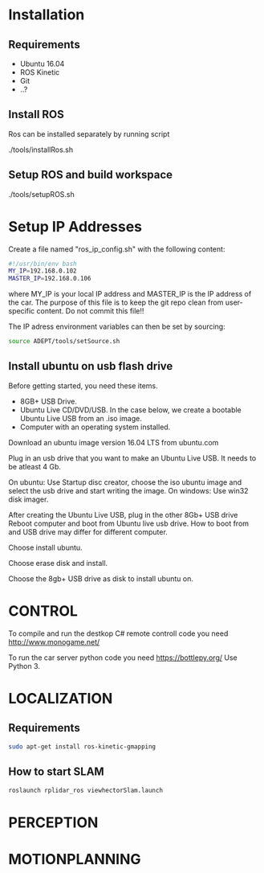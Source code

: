 # Installation

## Requirements
* Ubuntu 16.04
* ROS Kinetic
* Git
* ..?

## Install ROS
Ros can be installed separately by running script

./tools/installRos.sh

## Setup ROS and build workspace

./tools/setupROS.sh

# Setup IP Addresses
Create a file named "ros_ip_config.sh" with the following content:

```bash
#!/usr/bin/env bash
MY_IP=192.168.0.102
MASTER_IP=192.168.0.106
```
where MY_IP is your local IP address and MASTER_IP is the IP address of the car. The purpose of this file is to keep 
the git repo clean from user-specific content. Do not commit this file!!

The IP adress environment variables can then be set by sourcing:

```bash
source ADEPT/tools/setSource.sh
```

## Install ubuntu on usb flash drive
Before getting started, you need these items.

* 8GB+ USB Drive.
* Ubuntu Live CD/DVD/USB. In the case below, we create a bootable Ubuntu Live USB from an .iso image.
* Computer with an operating system installed.

Download an ubuntu image version 16.04 LTS from ubuntu.com

Plug in an usb drive that you want to make an Ubuntu Live USB. It needs to be atleast 4 Gb.

On ubuntu: Use Startup disc creator, choose the iso ubuntu image and select the usb drive and start writing the image.
On windows: Use win32 disk imager.

After creating the Ubuntu Live USB, plug in the other 8Gb+ USB drive
Reboot computer and boot from Ubuntu live usb drive. How to boot from and USB drive may differ for different computer.

Choose install ubuntu.

Choose erase disk and install.

Choose the 8gb+ USB drive as disk to install ubuntu on.


# CONTROL

To compile and run the destkop C# remote controll code you need http://www.monogame.net/

To run the car server python code you need https://bottlepy.org/ Use Python 3.


# LOCALIZATION

## Requirements
```bash
sudo apt-get install ros-kinetic-gmapping
```
## How to start SLAM
```bash
roslaunch rplidar_ros viewhectorSlam.launch
```

# PERCEPTION

# MOTIONPLANNING
